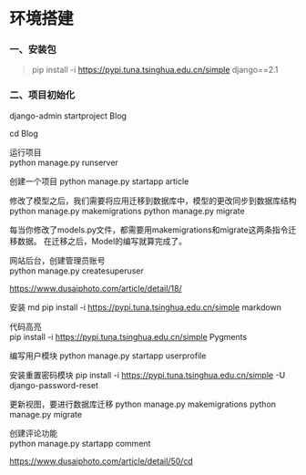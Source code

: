 # 环境搭建
### 一、安装包
>pip install -i https://pypi.tuna.tsinghua.edu.cn/simple django==2.1
>

### 二、项目初始化
django-admin startproject Blog

cd Blog

运行项目  
python manage.py runserver

创建一个项目
python manage.py startapp article

修改了模型之后，我们需要将应用迁移到数据库中，模型的更改同步到数据库结构  
python manage.py makemigrations
python manage.py migrate

每当你修改了models.py文件，都需要用makemigrations和migrate这两条指令迁移数据。
在迁移之后，Model的编写就算完成了。


网站后台，创建管理员账号  
python manage.py createsuperuser

https://www.dusaiphoto.com/article/detail/18/

安装 md
pip install -i https://pypi.tuna.tsinghua.edu.cn/simple markdown

代码高亮  
pip install -i https://pypi.tuna.tsinghua.edu.cn/simple Pygments

编写用户模块
python manage.py startapp userprofile

安装重置密码模块
pip install -i https://pypi.tuna.tsinghua.edu.cn/simple -U django-password-reset

更新视图，要进行数据库迁移
python manage.py makemigrations
python manage.py migrate

创建评论功能  
python manage.py startapp comment

https://www.dusaiphoto.com/article/detail/50/cd

